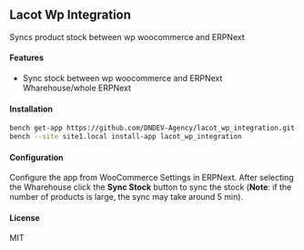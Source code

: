 ## Lacot Wp Integration

Syncs product stock between wp woocommerce and ERPNext

#### Features

- Sync stock between wp woocommerce and ERPNext Wharehouse/whole ERPNext

#### Installation

```bash
bench get-app https://github.com/DNDEV-Agency/lacot_wp_integration.git
bench --site site1.local install-app lacot_wp_integration
```

#### Configuration

Configure the app from WooCommerce Settings in ERPNext.
After selecting the Wharehouse click the **Sync Stock** button to sync the stock (**Note**: if the number of products is large, the sync may take around 5 min).

#### License

MIT